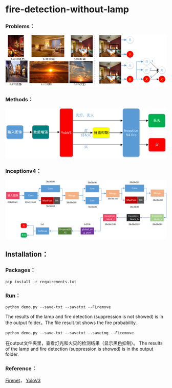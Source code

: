 # fire-detection-without-lamp
 

### Problems：
![image](https://github.com/kailaisun/fire-detection-without-lamp/blob/master/data/1.png)

### Methods：
![image](https://github.com/kailaisun/fire-detection-without-lamp/blob/master/data/2.png)

### Inceptionv4：
![image](https://github.com/kailaisun/fire-detection-without-lamp/blob/master/data/4.bmp)


## Installation：

### Packages：
```
pip install -r requirements.txt
```

### Run：
```
python demo.py --save-txt --savetxt --FLremove
```
The results of the lamp and fire detection (suppression is not showed) is in the output folder。The file result.txt shows the fire probability.


```
python demo.py --save-txt --savetxt --saveimg --FLremove
```
在output文件夹里，查看灯光和火灾的检测结果（显示黑色抑制）。
The results of the lamp and fire detection (suppression is showed) is in the output folder.

### Reference：
 [Firenet](https://github.com/tobybreckon/fire-detection-cnn)， 
 [YoloV3](https://github.com/ultralytics/yolov3)
